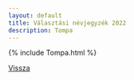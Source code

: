 ```yaml
---
layout: default
title: Választási névjegyzék 2022
description: Tompa
---
```


{% include Tompa.html %}

[Vissza](./)